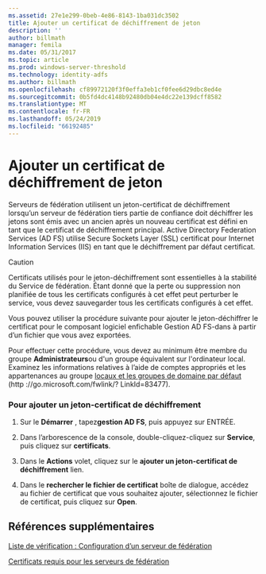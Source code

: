 ```yaml
---
ms.assetid: 27e1e299-0beb-4e86-8143-1ba031dc3502
title: Ajouter un certificat de déchiffrement de jeton
description: ''
author: billmath
manager: femila
ms.date: 05/31/2017
ms.topic: article
ms.prod: windows-server-threshold
ms.technology: identity-adfs
ms.author: billmath
ms.openlocfilehash: cf89972120f3f0effa3eb1cf0fee6d29dbc8ed4e
ms.sourcegitcommit: 0b5fd4dc4148b92480db04e4dc22e139dcff8582
ms.translationtype: MT
ms.contentlocale: fr-FR
ms.lasthandoff: 05/24/2019
ms.locfileid: "66192485"
---
```

# <a name="add-a-token-decrypting-certificate"></a>Ajouter un certificat de déchiffrement de jeton

Serveurs de fédération utilisent un jeton\-certificat de déchiffrement lorsqu’un serveur de fédération tiers partie de confiance doit déchiffrer les jetons sont émis avec un ancien après un nouveau certificat est défini en tant que le certificat de déchiffrement principal. Active Directory Federation Services \(AD FS\) utilise Secure Sockets Layer \(SSL\) certificat pour Internet Information Services \(IIS\) en tant que le déchiffrement par défaut certificat.  
  
> [!CAUTION]  
> Certificats utilisés pour le jeton\-déchiffrement sont essentielles à la stabilité du Service de fédération. Étant donné que la perte ou suppression non planifiée de tous les certificats configurés à cet effet peut perturber le service, vous devez sauvegarder tous les certificats configurés à cet effet.  
  
Vous pouvez utiliser la procédure suivante pour ajouter le jeton\-déchiffrer le certificat pour le composant logiciel enfichable Gestion AD FS\-dans à partir d’un fichier que vous avez exportées.  
  
Pour effectuer cette procédure, vous devez au minimum être membre du groupe **Administrateurs**ou d'un groupe équivalent sur l'ordinateur local.  Examinez les informations relatives à l’aide de comptes appropriés et les appartenances au groupe [locaux et les groupes de domaine par défaut](https://go.microsoft.com/fwlink/?LinkId=83477) \(http :\/\/go.microsoft.com\/fwlink\/? LinkId\=83477\).   
  
### <a name="to-add-a-token-decrypting-certificate"></a>Pour ajouter un jeton\-certificat de déchiffrement  
  
1.  Sur le **Démarrer** , tapez**gestion AD FS**, puis appuyez sur ENTRÉE.  
  
2.  Dans l’arborescence de la console, double-cliquez\-cliquez sur **Service**, puis cliquez sur **certificats**.  
  
3.  Dans le **Actions** volet, cliquez sur le **ajouter un jeton\-certificat de déchiffrement** lien.  
  
4.  Dans le **rechercher le fichier de certificat** boîte de dialogue, accédez au fichier de certificat que vous souhaitez ajouter, sélectionnez le fichier de certificat, puis cliquez sur **Open**.  
  
## <a name="additional-references"></a>Références supplémentaires  
[Liste de vérification : Configuration d’un serveur de fédération](Checklist--Setting-Up-a-Federation-Server.md)  
  
[Certificats requis pour les serveurs de fédération](https://technet.microsoft.com/library/dd807040.aspx)  
  

